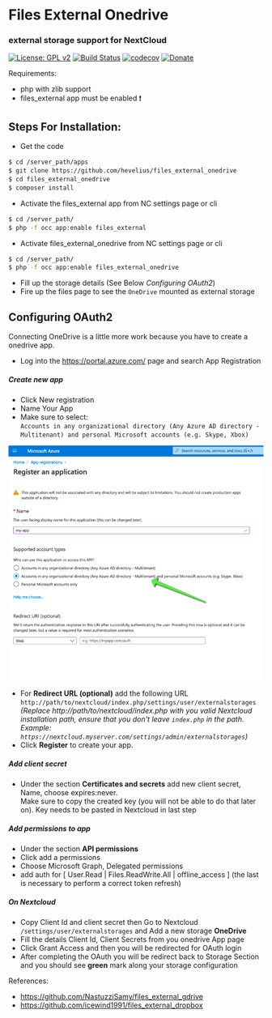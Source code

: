 # Files External Onedrive
### external storage support for NextCloud

[![License: GPL v2](https://img.shields.io/badge/License-GPL%20v2-blue.svg)](https://www.gnu.org/licenses/old-licenses/gpl-2.0.en.html)
[![Build Status](https://travis-ci.org/hevelius/files_external_onedrive.svg?branch=master)](https://travis-ci.org/hevelius/files_external_onedrive)
[![codecov](https://codecov.io/gh/hevelius/files_external_onedrive/branch/master/graph/badge.svg?token=AnnDxRQkSj)](https://codecov.io/gh/hevelius/files_external_onedrive)
[![Donate](https://img.shields.io/badge/Donate-PayPal-green.svg)](https://www.paypal.com/cgi-bin/webscr?cmd=_s-xclick&hosted_button_id=VUYAAKGJZB9U6)

Requirements:
* php with zlib support
* files_external app must be enabled :exclamation:

## Steps For Installation:
- Get the code
```bash
$ cd /server_path/apps
$ git clone https://github.com/hevelius/files_external_onedrive
$ cd files_external_onedrive
$ composer install
```
- Activate the files_external app from NC settings page or cli
```bash
$ cd /server_path/
$ php -f occ app:enable files_external
```
- Activate files_external_onedrive from NC settings page or cli
```bash
$ cd /server_path/
$ php -f occ app:enable files_external_onedrive
```
- Fill up the storage details (See Below _Configuring OAuth2_)
- Fire up the files page to see the ```OneDrive``` mounted as external storage

## Configuring OAuth2
Connecting OneDrive is a little more work because you have to create a onedrive app. 
- Log into the https://portal.azure.com/ page and search App Registration

##### Create new app
- Click New registration 
- Name Your App
- Make sure to select:  
`Accounts in any organizational directory (Any Azure AD directory - Multitenant) and personal Microsoft accounts (e.g. Skype, Xbox)`

![](./images/img.png)

- For **Redirect URL (optional)** add the following URL ```http://path/to/nextcloud/index.php/settings/user/externalstorages``` _(Replace http://path/to/nextcloud/index.php with you valid Nextcloud installation path, ensure that you don't leave `index.php` in the path.  Example: `https://nextcloud.myserver.com/settings/admin/externalstorages`)_
- Click **Register** to create your app.

##### Add client secret
- Under the section **Certificates and secrets** add new client secret, Name, choose expires:never.  
Make sure to copy the created key (you will not be able to do that later on). Key needs to be pasted in Nextcloud in last step

##### Add permissions to app
- Under the section **API permissions**
- Click add a permissions 
- Choose  Microsoft Graph, Delegated permissions
- add auth for [ User.Read | Files.ReadWrite.All | offline_access ] (the last is necessary to perform a correct token refresh)

##### On Nextcloud
- Copy Client Id and client secret then Go to Nextcloud ```/settings/user/externalstorages``` and Add a new storage **OneDrive**
- Fill the details Client Id, Client Secrets from you onedrive App page
- Click Grant Access and then you will be redirected for OAuth login
- After completing the OAuth you will be redirect back to Storage Section and you should see **green** mark along your storage configuration

References:
* https://github.com/NastuzziSamy/files_external_gdrive
* https://github.com/icewind1991/files_external_dropbox

